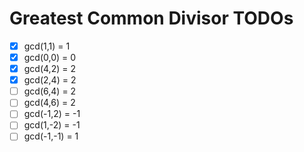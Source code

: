 # Greatest Common Divisor TODOs

- [x] gcd(1,1) = 1
- [x] gcd(0,0) = 0
- [x] gcd(4,2) = 2
- [x] gcd(2,4) = 2
- [ ] gcd(6,4) = 2
- [ ] gcd(4,6) = 2
- [ ] gcd(-1,2) = -1
- [ ] gcd(1,-2) = -1
- [ ] gcd(-1,-1) = 1